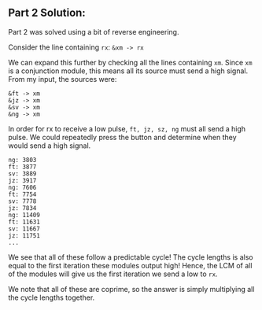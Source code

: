 ## Part 2 Solution:

Part 2 was solved using a bit of reverse engineering.

Consider the line containing `rx`:
`&xm -> rx`

We can expand this further by checking all the lines containing `xm`. Since `xm` is a conjunction module, this means all its source must send a high signal. From my input, the sources were:
```
&ft -> xm
&jz -> xm
&sv -> xm
&ng -> xm
```

In order for rx to receive a low pulse, `ft, jz, sz, ng` must all send a high pulse. We could repeatedly press the button and determine when they would send a high signal.

```
ng: 3803
ft: 3877
sv: 3889
jz: 3917
ng: 7606
ft: 7754
sv: 7778
jz: 7834
ng: 11409
ft: 11631
sv: 11667
jz: 11751
...
```

We see that all of these follow a predictable cycle! The cycle lengths is also equal to the first iteration these modules output high! Hence, the LCM of all of the modules will give us the first iteration we send a low to `rx`. 

We note that all of these are coprime, so the answer is simply multiplying all the cycle lengths together.